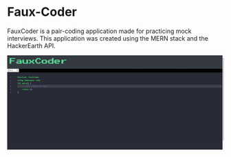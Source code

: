 # Faux-Coder
FauxCoder is a pair-coding application made for practicing mock interviews. This application was created using the MERN stack and the HackerEarth API.

![alt text](/fauxCoder.gif)
